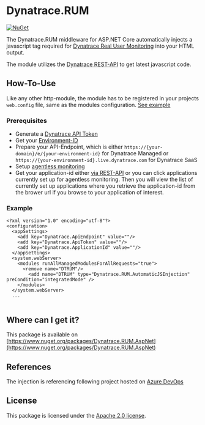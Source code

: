 # Dynatrace.RUM 
[![NuGet](http://img.shields.io/nuget/v/Dynatrace.RUM.AspNet.svg)](https://www.nuget.org/packages/Dynatrace.RUM.AspNet/)

The Dynatrace.RUM middleware for ASP.NET Core automatically injects a javascript tag required for [Dynatrace Real User Monitoring](https://www.dynatrace.com/support/help/how-to-use-dynatrace/real-user-monitoring/) into your HTML output. 

The module utilizes the [Dynatrace REST-API](https://www.dynatrace.com/support/help/extend-dynatrace/dynatrace-api/environment/rum-and-javascript-api/) to get latest javascript code. 

## How-To-Use
Like any other http-module, the module has to be registered in your projects `web.config` file, same as the modules configuration. [See example](#Example)

### Prerequisites
- Generate a [Dynatrace API Token](https://www.dynatrace.com/support/help/shortlink/api-authentication#generate-a-token)
- Get your [Environment-ID](https://www.dynatrace.com/support/help/get-started/introduction/why-do-i-need-an-environment-id/)
- Prepare your API-Endpoint, which is either `https://{your-domain}/e/{your-environment-id}` for Dynatrace Managed or `https://{your-environment-id}.live.dynatrace.com` for Dynatrace SaaS
- Setup [agentless monitoring](https://www.dynatrace.com/support/help/shortlink/agentless-rum#set-up-agentless-monitoring)
- Get your application-id either [via REST-API](https://www.dynatrace.com/support/help/shortlink/api-javascript#anchor_manual-app) or you can click applications currently set up for agentless monitoring. Then you will view the list of currently set up applications where you retrieve the application-id from the brower url if you browse to your application of interest. 


### Example
``` 
<?xml version="1.0" encoding="utf-8"?>
<configuration>
  <appSettings>
    <add key="Dynatrace.ApiEndpoint" value=""/>
    <add key="Dynatrace.ApiToken" value=""/>
    <add key="Dynatrace.ApplicationId" value=""/>
  </appSettings>
  <system.webServer>
    <modules runAllManagedModulesForAllRequests="true">
      <remove name="DTRUM"/>
        <add name="DTRUM" type="Dynatrace.RUM.AutomaticJSInjection" preCondition="integratedMode" />
    </modules>
  </system.webServer>
  ...
 
```

## Where can I get it?
This package is available on [https://www.nuget.org/packages/Dynatrace.RUM.AspNet](https://www.nuget.org/packages/Dynatrace.RUM.AspNet)

## References
The injection is referencing following project hosted on [Azure DevOps](https://dev.azure.com/modularmind/ModularMind.DotNet)

## License
This package is licensed under the [Apache 2.0 license](LICENSE.txt).
